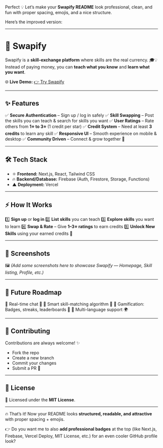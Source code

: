 Perfect 💡 Let’s make your **Swapify README** look professional, clean, and fun with proper spacing, emojis, and a nice structure.

Here’s the improved version:

---

# 🔄 Swapify

Swapify is a **skill-exchange platform** where skills are the real currency. 🎓💡
Instead of paying money, you can **teach what you know** and **learn what you want**.

🌐 **Live Demo:** [👉 Try Swapify](https://swapify-hz2tt40xh-falak-raos-projects.vercel.app)

---

## ✨ Features

✅ **Secure Authentication** – Sign up / log in safely
✅ **Skill Swapping** – Post the skills you can teach & search for skills you want
✅ **User Ratings** – Rate others from **1⭐ to 3⭐** (1 credit per star)
✅ **Credit System** – Need at least **3 credits** to learn any skill
✅ **Responsive UI** – Smooth experience on mobile & desktop
✅ **Community Driven** – Connect & grow together 🤝

---

## 🛠 Tech Stack

* ⚛️ **Frontend:** Next.js, React, Tailwind CSS
* 🔥 **Backend/Database:** Firebase (Auth, Firestore, Storage, Functions)
* ▲ **Deployment:** Vercel

---

## ⚡ How It Works

1️⃣ **Sign up** or **log in**
2️⃣ **List skills** you can teach
3️⃣ **Explore skills** you want to learn
4️⃣ **Swap & Rate** – Give **1–3⭐ ratings** to earn credits
5️⃣ **Unlock New Skills** using your earned credits 🎉

---

## 📸 Screenshots

🖼 *(Add some screenshots here to showcase Swapify — Homepage, Skill listing, Profile, etc.)*

---

## 🚀 Future Roadmap

🔹 Real-time chat 💬
🔹 Smart skill-matching algorithm 🤖
🔹 Gamification: Badges, streaks, leaderboards 🏅
🔹 Multi-language support 🌍

---

## 🤝 Contributing

Contributions are always welcome! ✨

* Fork the repo
* Create a new branch
* Commit your changes
* Submit a PR 🚀

---

## 📜 License

📝 Licensed under the **MIT License**.

---

🔥 That’s it! Now your README looks **structured, readable, and attractive** with proper spacing + emojis.

👉 Do you want me to also **add professional badges** at the top (like Next.js, Firebase, Vercel Deploy, MIT License, etc.) for an even cooler GitHub profile look?
